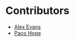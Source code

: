 Contributors
============

* [Alex Evans](https://github.com/fenrirvinclis)
* [Paco Hope](https://github.com/pacohope)